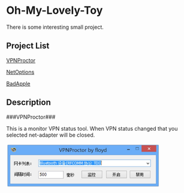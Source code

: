 Oh-My-Lovely-Toy
========
There is some interesting small project.

Project List
---
[VPNProctor](https://github.com/5loyd/Oh-My-Lovely-Toy/tree/master/VPNProctor)

[NetOptions](#)

[BadApple](#)

Description
---
###VPNProctor###

This is a monitor VPN status tool. When VPN status changed that you selected net-adapter will be closed.

<img src="https://github.com/5loyd/Oh-My-Lovely-Toy/raw/master/guis/vpnproctor.png" width=410px />
